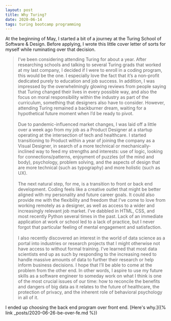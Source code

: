 ```yaml
---
layout: post
title: Why Turing?
date: 2020-06-14
tags: turing bootcamp programming
---
```


At the beginning of May, I started a bit of a journey at the Turing School of Software & Design. Before applying, I wrote this little cover letter of sorts for myself while ruminating over that decision.

> I’ve been considering attending Turing for about a year. After researching schools and talking to several Turing grads that worked at my last company, I decided if I were to enroll in a coding program, this would be the one. I especially love the fact that it’s a non-profit dedicated purely to education and job success. In addition, I was impressed by the overwhelmingly glowing reviews from people saying that Turing changed their lives in every possible way, and also the focus on moral responsibility within the industry as part of the curriculum, something that designers also have to consider. However, attending Turing remained a backburner dream, waiting for a hypothetical future moment when I’d be ready to pivot.<br>
<br>Due to pandemic-influenced market changes, I was laid off a little over a week ago from my job as a Product Designer at a startup operating at the intersection of tech and healthcare. I started transitioning to Product within a year of joining the company as a Visual Designer, in search of a more technical or mechanically-inclined way to feed my strengths and interests: use of logic, looking for connections/patterns, enjoyment of puzzles (of the mind and body), psychology, problem solving, and the aspects of design that are more technical (such as typography) and more holistic (such as UX).
<br><br>The next natural step, for me, is a transition to front or back end development. Coding feels like a creative outlet that might be better aligned with my personality and future career goals. It could also provide me with the flexibility and freedom that I’ve come to love from working remotely as a designer, as well as access to a wider and increasingly relevant job market. I’ve dabbled in HTML, CSS, and most recently Python several times in the past. Lack of an immediate application at work or school led to a lack of practice, but I never forgot that particular feeling of mental engagement and satisfaction.
<br><br>I also recently discovered an interest in the world of data science as a portal into industries or research projects that I might otherwise not have access to without formal training. I’ve learned that most data scientists end up as such by responding to the increasing need to handle massive amounts of data to further their research or help inform business decisions. I hope that I’ll be able to come at the problem from the other end. In other words, I aspire to use my future skills as a software engineer to someday work on what I think is one of the most crucial issues of our time: how to reconcile the benefits and dangers of big data as it relates to the future of healthcare, the protection of privacy, and the inherent role of behavioral psychology in all of it.

I ended up choosing the back end program over front end. [Here's why.]({% link _posts/2020-06-26-be-over-fe.md %})

